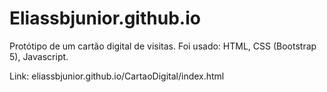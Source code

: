 # Eliassbjunior.github.io

Protótipo de um cartão digital de visitas.
Foi usado: HTML, CSS (Bootstrap 5), Javascript.

Link: eliassbjunior.github.io/CartaoDigital/index.html
